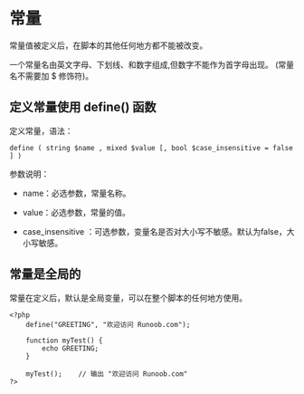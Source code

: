# 常量

常量值被定义后，在脚本的其他任何地方都不能被改变。

一个常量名由英文字母、下划线、和数字组成,但数字不能作为首字母出现。 (常量名不需要加 $ 修饰符)。

## 定义常量使用 define() 函数

定义常量，语法：

    define ( string $name , mixed $value [, bool $case_insensitive = false ] )

参数说明：

- name：必选参数，常量名称。
- value：必选参数，常量的值。
- case_insensitive ：可选参数，变量名是否对大小写不敏感。默认为false，大小写敏感。

    <?php
        // 不区分大小写的常量名
        define("GREETING", "欢迎访问 Runoob.com", true);
        echo greeting;  // 输出 "欢迎访问 Runoob.com"
    ?>

## 常量是全局的

常量在定义后，默认是全局变量，可以在整个脚本的任何地方使用。

    <?php
        define("GREETING", "欢迎访问 Runoob.com");
        
        function myTest() {
            echo GREETING;
        }
        
        myTest();    // 输出 "欢迎访问 Runoob.com"
    ?>